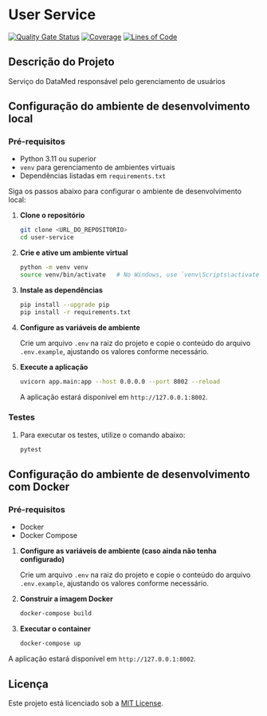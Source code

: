 # User Service

[![Quality Gate Status](https://sonarcloud.io/api/project_badges/measure?project=EPS-DataMed_user-service&metric=alert_status)](https://sonarcloud.io/summary/new_code?id=EPS-DataMed_user-service)
[![Coverage](https://sonarcloud.io/api/project_badges/measure?project=EPS-DataMed_user-service&metric=coverage)](https://sonarcloud.io/summary/new_code?id=EPS-DataMed_user-service)
[![Lines of Code](https://sonarcloud.io/api/project_badges/measure?project=EPS-DataMed_user-service&metric=ncloc)](https://sonarcloud.io/summary/new_code?id=EPS-DataMed_user-service)

## Descrição do Projeto

Serviço do DataMed responsável pelo gerenciamento de usuários

## Configuração do ambiente de desenvolvimento local

### Pré-requisitos

- Python 3.11 ou superior
- `venv` para gerenciamento de ambientes virtuais
- Dependências listadas em `requirements.txt`

Siga os passos abaixo para configurar o ambiente de desenvolvimento local:

1. **Clone o repositório**

   ```bash
   git clone <URL_DO_REPOSITORIO>
   cd user-service
   ```

2. **Crie e ative um ambiente virtual**

   ```bash
   python -m venv venv
   source venv/bin/activate   # No Windows, use `venv\Scripts\activate`
   ```

3. **Instale as dependências**

   ```bash
   pip install --upgrade pip
   pip install -r requirements.txt 
   ```

4. **Configure as variáveis de ambiente**

   Crie um arquivo `.env` na raiz do projeto e copie o conteúdo do arquivo `.env.example`, ajustando os valores conforme necessário.

5. **Execute a aplicação**

   ```bash
   uvicorn app.main:app --host 0.0.0.0 --port 8002 --reload
   ```

   A aplicação estará disponível em `http://127.0.0.1:8002`.

### Testes

1. Para executar os testes, utilize o comando abaixo:

    ```bash
    pytest
    ```

## Configuração do ambiente de desenvolvimento com Docker

### Pré-requisitos

- Docker
- Docker Compose

1. **Configure as variáveis de ambiente (caso ainda não tenha configurado)**

   Crie um arquivo `.env` na raiz do projeto e copie o conteúdo do arquivo `.env.example`, ajustando os valores conforme necessário.

2. **Construir a imagem Docker**
    ```bash
    docker-compose build
    ```

3. **Executar o container**
    ```bash
    docker-compose up
    ```

A aplicação estará disponível em `http://127.0.0.1:8002`.

## Licença

Este projeto está licenciado sob a [MIT License](./LICENSE).
